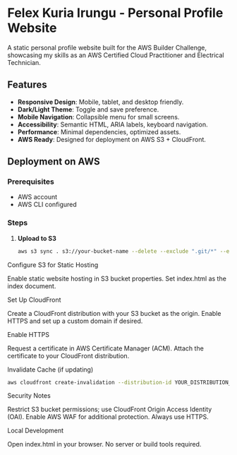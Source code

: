 # Felex Kuria Irungu - Personal Profile Website

A static personal profile website built for the AWS Builder Challenge, showcasing my skills as an AWS Certified Cloud Practitioner and Electrical Technician.

## Features

- **Responsive Design**: Mobile, tablet, and desktop friendly.
- **Dark/Light Theme**: Toggle and save preference.
- **Mobile Navigation**: Collapsible menu for small screens.
- **Accessibility**: Semantic HTML, ARIA labels, keyboard navigation.
- **Performance**: Minimal dependencies, optimized assets.
- **AWS Ready**: Designed for deployment on AWS S3 + CloudFront.

## Deployment on AWS

### Prerequisites
- AWS account
- AWS CLI configured

### Steps

1. **Upload to S3**
   ```bash
   aws s3 sync . s3://your-bucket-name --delete --exclude ".git/*" --exclude "README.md"
   ```
Configure S3 for Static Hosting

Enable static website hosting in S3 bucket properties.
Set index.html as the index document.



Set Up CloudFront

Create a CloudFront distribution with your S3 bucket as the origin.
Enable HTTPS and set up a custom domain if desired.



Enable HTTPS

Request a certificate in AWS Certificate Manager (ACM).
Attach the certificate to your CloudFront distribution.



Invalidate Cache (if updating)
   ```bash
   aws cloudfront create-invalidation --distribution-id YOUR_DISTRIBUTION_ID --paths "/*"
```

Security Notes

Restrict S3 bucket permissions; use CloudFront Origin Access Identity (OAI).
Enable AWS WAF for additional protection.
Always use HTTPS.

Local Development

Open index.html in your browser.
No server or build tools required.



